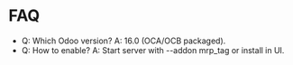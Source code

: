 # FAQ

- Q: Which Odoo version? A: 16.0 (OCA/OCB packaged).
- Q: How to enable? A: Start server with --addon mrp_tag or install in UI.
